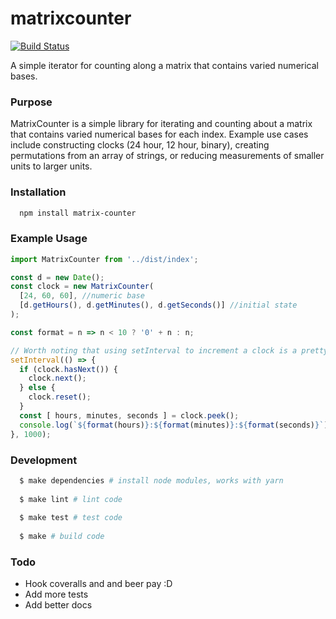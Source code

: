 # matrixcounter
[![Build Status](https://travis-ci.org/thebigredgeek/matrixcounter.svg?branch=master)](https://travis-ci.org/thebigredgeek/matrixcounter)

A simple iterator for counting along a matrix that contains varied numerical bases.

### Purpose
MatrixCounter is a simple library for iterating and counting about a matrix that contains varied numerical bases for each index.  Example use cases include constructing clocks (24 hour, 12 hour, binary), creating permutations from an array of strings, or reducing measurements of smaller units to larger units.

### Installation
```bash
  npm install matrix-counter
```

### Example Usage
```javascript
import MatrixCounter from '../dist/index';

const d = new Date();
const clock = new MatrixCounter(
  [24, 60, 60], //numeric base
  [d.getHours(), d.getMinutes(), d.getSeconds()] //initial state
);

const format = n => n < 10 ? '0' + n : n;

// Worth noting that using setInterval to increment a clock is a pretty horrid idea
setInterval(() => {
  if (clock.hasNext()) {
    clock.next();
  } else {
    clock.reset();
  }
  const [ hours, minutes, seconds ] = clock.peek();
  console.log(`${format(hours)}:${format(minutes)}:${format(seconds)}`);
}, 1000);
```

### Development

```bash
  $ make dependencies # install node modules, works with yarn
  
  $ make lint # lint code
  
  $ make test # test code
  
  $ make # build code
```

### Todo
- Hook coveralls and and beer pay :D
- Add more tests
- Add better docs
